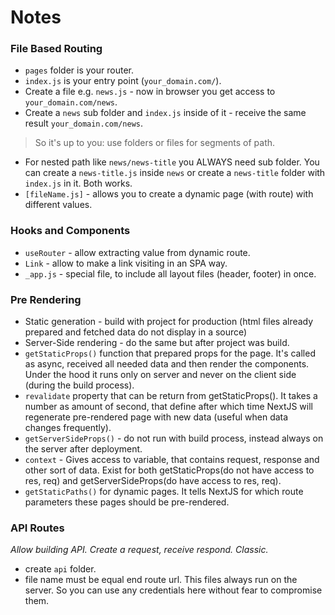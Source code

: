 # Notes
### File Based Routing
- `pages` folder is your router.
- `index.js` is your entry point (`your_domain.com/`).
- Create a file e.g. `news.js` - now in browser you get access to `your_domain.com/news`.
- Create a `news` sub folder and `index.js` inside of it - receive the same result `your_domain.com/news`.
>So it's up to you: use folders or files for segments of path. 
- For nested path like `news/news-title` you ALWAYS need sub folder. You can create a `news-title.js` inside `news` 
  or create a `news-title`  folder with `index.js` in it. Both works.
- `[fileName.js]` - allows you to create a dynamic page (with route) with different values.

### Hooks and Components
- `useRouter` - allow extracting value from dynamic route.
- `Link` - allow to make a link visiting in an SPA way.
- `_app.js` - special file, to include all layout files (header, footer) in once.

### Pre Rendering
- Static generation - build with project for production (html files already prepared and fetched data do not display 
  in a source)
- Server-Side rendering - do the same but after project was build.
- `getStaticProps()` function that prepared props for the page. It's called as async, received all needed data 
  and then render the components. Under the hood it runs only on server and never on the client side (during the 
  build process).
- `revalidate` property that can be return from getStaticProps(). It takes a number as amount of second, that define 
  after which time NextJS will regenerate pre-rendered page with new data (useful when data changes frequently).  
- `getServerSideProps()` - do not run with build process, instead always on the server after deployment.  
- `context` - Gives access to variable, that contains request, response and other sort of data. Exist for both 
  getStaticProps(do not have access to res, req) and   getServerSideProps(do have access to res, req).
- `getStaticPaths()` for dynamic pages. It tells NextJS for which route parameters these pages should be pre-rendered.

### API Routes
_Allow building API. Create a request, receive respond. Classic._
- create `api` folder.
- file name must be equal end route url. This files always run on the server. So you can use any credentials here 
  without fear to compromise them.